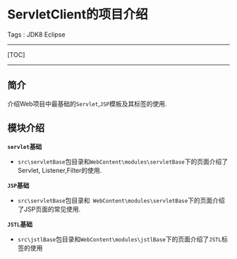 # ServletClient的项目介绍

Tags : JDK8 Eclipse

---

[TOC]

---

## 简介
介绍Web项目中最基础的`Servlet`,`JSP`模板及其标签的使用.

## 模块介绍

**`servlet`基础**
- `src\servletBase`包目录和`WebContent\modules\servletBase`下的页面介绍了Servlet, Listener,Filter的使用.

**`JSP`基础**
- `src\servletBase`包目录和` WebContent\modules\servletBase`下的页面介绍了JSP页面的常见使用.

**`JSTL`基础**
- `src\jstlBase`包目录和`WebContent\modules\jstlBase`下的页面介绍了`JSTL`标签的使用


